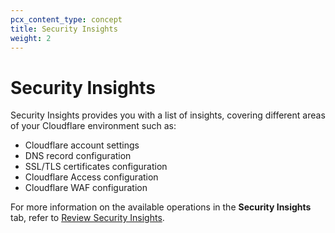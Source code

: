 ```yaml
---
pcx_content_type: concept
title: Security Insights
weight: 2
---
```


# Security Insights

Security Insights provides you with a list of insights, covering different areas of your Cloudflare environment such as:

*   Cloudflare account settings
*   DNS record configuration
*   SSL/TLS certificates configuration
*   Cloudflare Access configuration
*   Cloudflare WAF configuration

For more information on the available operations in the **Security Insights** tab, refer to [Review Security Insights](/security-center/security-insights/review-insights/).